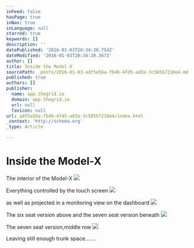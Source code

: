 ```yaml
---
inFeed: false
hasPage: true
inNav: true
inLanguage: null
starred: true
keywords: []
description: ''
datePublished: '2016-01-03T20:34:30.754Z'
dateModified: '2016-01-03T20:34:20.367Z'
author: []
title: Inside the Model-X
sourcePath: _posts/2016-01-03-adf5e56a-fb46-4fd5-ad3a-3c585b7210e4.md
published: true
authors: []
publisher:
  name: app.thegrid.io
  domain: app.thegrid.io
  url: null
  favicon: null
url: adf5e56a-fb46-4fd5-ad3a-3c585b7210e4/index.html
_context: 'http://schema.org'
_type: Article

---
```

# Inside the Model-X

The interior of the Model-X ![](https://the-grid-user-content.s3-us-west-2.amazonaws.com/ff57178e-6205-4231-b837-672372019399.jpg)

Everything controlled by the touch screen
![](https://the-grid-user-content.s3-us-west-2.amazonaws.com/33b12131-190a-4832-918c-cf129040c8fd.jpg)

as well as projected in a monitoring view on the dashboard
![](https://imgflo.herokuapp.com/graph/vahj1ThiexotieMo/f11471273246b07370c3bd0ce25514d9/passthrough.jpg?height=600&input=https%3A%2F%2Fs3-us-west-2.amazonaws.com%2Fthe-grid-img%2Fp%2F01e48ed9277c37a89f10915eb24ddfecc89fa23c.jpg)

The six seat version above and the seven seat version beneath
![](https://the-grid-user-content.s3-us-west-2.amazonaws.com/34b627e5-91dc-4900-ba60-00981cf21ff3.jpg)

The seven seat version,middle row
![](https://the-grid-user-content.s3-us-west-2.amazonaws.com/56cc6b2b-01a6-49b4-a56b-c18033750e5f.jpg)

Leaving still enough trunk space.......
